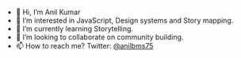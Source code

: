 - 👋 Hi, I’m Anil Kumar
- 👀 I’m interested in JavaScript, Design systems and Story mapping. 
- 🌱 I’m currently learning Storytelling. 
- 💞️ I’m looking to collaborate on community building.
- 📫 How to reach me? Twitter: [@anilbms75](https://www.twitter.com/anilbms75)

<!---
anilkk/anilkk is a ✨ special ✨ repository because its `README.md` (this file) appears on your GitHub profile.
You can click the Preview link to take a look at your changes.
--->
